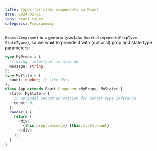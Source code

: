 ```yaml
---
title: Types for class components in React
date: 2024-02-01
tags: react types
categoris: Programming
---
```


`React.Component` is a generic type(aka `React.Component<PropType, StateType>`), so we want to provide it with (optional) prop and state type parameters:

```typescript
type MyProps = {
  // using `interface` is also ok
  message: string;
};
type MyState = {
  count: number; // like this
};
class App extends React.Component<MyProps, MyState> {
  state: MyState = {
    // optional second annotation for better type inference
    count: 0,
  };
  render() {
    return (
      <div>
        {this.props.message} {this.state.count}
      </div>
    );
  }
}
```